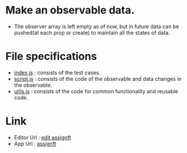# Make an observable data. 
* The observer array is left empty as of now, but in future data can be pushed(at each prop or create) to maintain all the states of data.

# File specifications
* [index.js](index.js) : consists of the test cases.
* [script.js](script.js) : consists of the code of the observable and data changes in the observable.
* [utils.js](utils.js) : consists of the code for common functionality and reusable code.

# Link
* Editor Url : [edit assignft](https://stackblitz.com/edit/assignft)
* App Url : [assignft](https://assignft.stackblitz.io)


